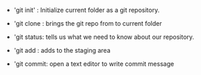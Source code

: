 - 'git init' : Initialize current folder as a git repository.
- 'git clone <url> : brings the git repo from <url> to current folder
- 'git status: tells us what we need to know about our repository.

- 'git add <file> : adds <file> to the staging area
- 'git commit: open a text editor to write commit message



